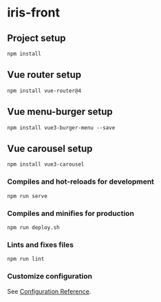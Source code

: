 # iris-front

## Project setup
```
npm install
```

## Vue router setup
```
npm install vue-router@4
```

## Vue menu-burger setup
```
npm install vue3-burger-menu --save
```

## Vue carousel setup
```
npm install vue3-carousel
```

### Compiles and hot-reloads for development
```
npm run serve
```

### Compiles and minifies for production
```
npm run deploy.sh
```

### Lints and fixes files
```
npm run lint
```

### Customize configuration
See [Configuration Reference](https://cli.vuejs.org/config/).
